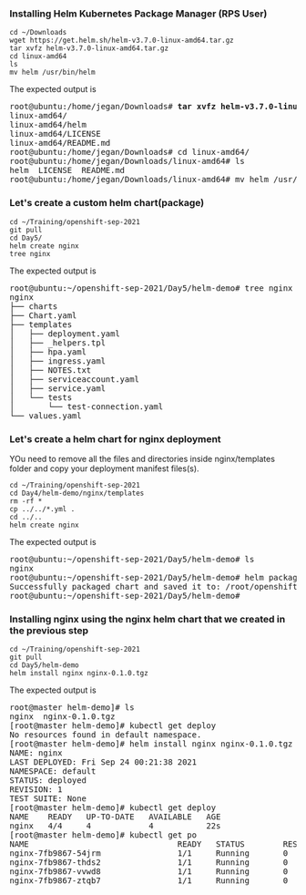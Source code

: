 ### Installing Helm Kubernetes Package Manager (RPS User)
```
cd ~/Downloads
wget https://get.helm.sh/helm-v3.7.0-linux-amd64.tar.gz
tar xvfz helm-v3.7.0-linux-amd64.tar.gz
cd linux-amd64
ls
mv helm /usr/bin/helm
```

The expected output is

<pre>
root@ubuntu:/home/jegan/Downloads# <b>tar xvfz helm-v3.7.0-linux-amd64.tar.gz</b>
linux-amd64/
linux-amd64/helm
linux-amd64/LICENSE
linux-amd64/README.md
root@ubuntu:/home/jegan/Downloads# cd linux-amd64/
root@ubuntu:/home/jegan/Downloads/linux-amd64# ls
helm  LICENSE  README.md
root@ubuntu:/home/jegan/Downloads/linux-amd64# mv helm /usr/bin/helm
</pre>

### Let's create a custom helm chart(package)
```
cd ~/Training/openshift-sep-2021
git pull
cd Day5/
helm create nginx
tree nginx
```
The expected output is
<pre>
root@ubuntu:~/openshift-sep-2021/Day5/helm-demo# tree nginx
nginx
├── charts
├── Chart.yaml
├── templates
│   ├── deployment.yaml
│   ├── _helpers.tpl
│   ├── hpa.yaml
│   ├── ingress.yaml
│   ├── NOTES.txt
│   ├── serviceaccount.yaml
│   ├── service.yaml
│   └── tests
│       └── test-connection.yaml
└── values.yaml
</pre>

### Let's create a helm chart for nginx deployment
YOu need to remove all the files and directories inside nginx/templates folder and copy your deployment manifest files(s).

```
cd ~/Training/openshift-sep-2021
cd Day4/helm-demo/nginx/templates
rm -rf *
cp ../../*.yml .
cd ../..
helm create nginx
```

The expected output is

<pre>
root@ubuntu:~/openshift-sep-2021/Day5/helm-demo# ls
nginx
root@ubuntu:~/openshift-sep-2021/Day5/helm-demo# helm package nginx
Successfully packaged chart and saved it to: /root/openshift-sep-2021/Day5/helm-demo/nginx-0.1.0.tgz
root@ubuntu:~/openshift-sep-2021/Day5/helm-demo# 
</pre>

### Installing nginx using the nginx helm chart that we created in the previous step
```
cd ~/Training/openshift-sep-2021
git pull
cd Day5/helm-demo
helm install nginx nginx-0.1.0.tgz
```
The expected output is
<pre>
root@master helm-demo]# ls
nginx  nginx-0.1.0.tgz
[root@master helm-demo]# kubectl get deploy
No resources found in default namespace.
[root@master helm-demo]# helm install nginx nginx-0.1.0.tgz 
NAME: nginx
LAST DEPLOYED: Fri Sep 24 00:21:38 2021
NAMESPACE: default
STATUS: deployed
REVISION: 1
TEST SUITE: None
[root@master helm-demo]# kubectl get deploy
NAME    READY   UP-TO-DATE   AVAILABLE   AGE
nginx   4/4     4            4           22s
[root@master helm-demo]# kubectl get po
NAME                               READY   STATUS        RESTARTS       AGE
nginx-7fb9867-54jrm                1/1     Running       0              45s
nginx-7fb9867-thds2                1/1     Running       0              45s
nginx-7fb9867-vvwd8                1/1     Running       0              45s
nginx-7fb9867-ztqb7                1/1     Running       0              45s
</pre>
